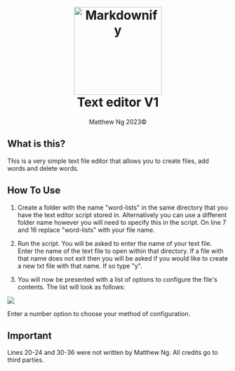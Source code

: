 <h1 align="center">
  <br>
  <img src="https://cdn-icons-png.flaticon.com/512/104/104647.png" alt="Markdownify" width="200"></a>
  <br>
  Text editor V1
  <br>
</h1>

<p align="center">
    Matthew Ng 2023©
</p>

## What is this?
This is a very simple text file editor that allows you to create files, add words and delete words.

## How To Use
1. Create a folder with the name "word-lists" in the same directory that you have the text editor script stored in. Alternatively you can use a different folder name however you will need to specify this in the script. On line 7 and 16 replace "word-lists" with your file name.

2. Run the script. You will be asked to enter the name of your text file. Enter the name of the text file to open within that directory. 
If a file with that name does not exit then you will be asked if you would like to create a new txt file with that name. If so type "y".

3. You will now be presented with a list of options to configure the file's contents. The list will look as follows:

<img src="https://i.imgur.com/3kGTGpW.png">

Enter a number option to choose your method of configuration.



## Important
Lines 20-24 and 30-36 were not written by Matthew Ng. All credits go to third parties.
